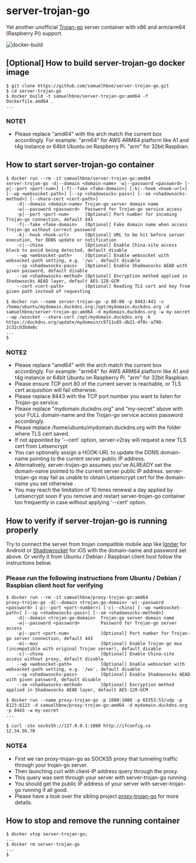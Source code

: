 # server-trojan-go

Yet another unofficial [Trojan-go](https://github.com/p4gefau1t/trojan-go) server container with x86 and arm/arm64 (Raspberry Pi) support.

![docker-build](https://github.com/samuelhbne/server-trojan-go/workflows/docker-buildx-latest/badge.svg)

## [Optional] How to build server-trojan-go docker image

```shell
$ git clone https://github.com/samuelhbne/server-trojan-go.git
$ cd server-trojan-go
$ docker build -t samuelhbne/server-trojan-go:amd64 -f Dockerfile.amd64 .
...
```

### NOTE1

- Please replace "amd64" with the arch match the current box accordingly. For example: "arm64" for AWS ARM64 platform like A1 and t4g instance or 64bit Ubuntu on Raspberry Pi. "arm" for 32bit Raspbian.

## How to start server-trojan-go container

```shell
$ docker run --rm -it samuelhbne/server-trojan-go:amd64
server-trojan-go -d|--domain <domain-name> -w|--password <password> [-p|--port <port-num>] [-f|--fake <fake-domain>] [-k|--hook <hook-url>] [--wp <websocket-path>] [--sp <shadowsocks-pass>] [--sm <shadowsocks-method>] [--share-cert <cert-path>]
    -d|--domain <domain-name> Trojan-go server domain name
    -w|--password <password>  Password for Trojan-go service access
    -p|--port <port-num>      [Optional] Port number for incoming Trojan-go connection, default 443
    -f|--fake <fake-domain>   [Optional] Fake domain name when access Trojan-go without correct password
    -k|--hook <hook-url>      [Optional] URL to be hit before server execution, for DDNS update or notification
    -c|--china                [Optional] Enable China-site access block to avoid being detected, default disable
    --wp <websocket-path>     [Optional] Enable websocket with websocket-path setting, e.g. '/ws'. default disable
    --sp <shadowsocks-pass>   [Optional] Enable Shadowsocks AEAD with given password, default disable
    --sm <shadowsocks-method> [Optional] Encryption method applied in Shadowsocks AEAD layer, default AES-128-GCM
    --cert <cert-path>        [Optional] Reading TLS cert and key from given path instead of requesting

$ docker run --name server-trojan-go -p 80:80 -p 8443:443 -v /home/ubuntu/mydomain.duckdns.org:/opt/mydomain.duckdns.org -d samuelhbne/server-trojan-go:amd64 -d mydomain.duckdns.org -w my-secret --wp /wsocket --share-cert /opt/mydomain.duckdns.org -k https://duckdns.org/update/mydomain/c9711c65-db21-4f8c-a790-2c32c93bde8c
...
$
```

### NOTE2

- Please replace "amd64" with the arch match the current box accordingly. For example: "arm64" for AWS ARM64 platform like A1 and t4g instance or 64bit Ubuntu on Raspberry Pi. "arm" for 32bit Raspbian.
- Please ensure TCP port 80 of the current server is reachable, or TLS cert acquisition will fail otherwise.
- Please replace 8443 with the TCP port number you want to listen for Trojan-go service.
- Please replace "mydomain.duckdns.org" and "my-secret" above with your FULL domain-name and the Trojan-go service access password accordingly.
- Please replace /home/ubuntu/mydomain.duckdns.org with the folder where TLS cert saved.
- If not appointed by '--cert' option, server-v2ray will request a new TLS cert from Letsencrypt
- You can optionally assign a HOOK-URL to update the DDNS domain-name pointing to the current server public IP address.
- Alternatively, server-trojan-go assumes you've ALREADY set the domain-name pointed to the current server public IP address. server-trojan-go may fail as unable to obtain Letsencrypt cert for the domain-name you set otherwise .
- You may reach the limitation of 10 times renewal a day applied by Letsencrypt soon if you remove and restart server-trojan-go container too frequently in case without applying '--cert' option.

## How to verify if server-trojan-go is running properly

Try to connect the server from trojan compatible mobile app like [Igniter](https://github.com/trojan-gfw/igniter) for Android or [Shadowrocket](https://apps.apple.com/us/app/shadowrocket/id932747118) for iOS with the domain-name and password set above. Or verify it from Ubuntu / Debian / Raspbian client host follow the instructions below.

### Please run the following instructions from Ubuntu / Debian / Raspbian client host for verifying

```shell
$ docker run --rm -it samuelhbne/proxy-trojan-go:amd64
proxy-trojan-go -d|--domain <trojan-go-domain> -w|--password <password> [-p|--port <port-number>] [-c|--china] [--wp <websocket-path>] [--sp <shadowsocks-pass>] [--sm <shadowsocks-method>]
    -d|--domain <trojan-go-domain>  Trojan-go server domain name
    -w|--password <password>        Password for Trojan-go server access
    -p|--port <port-num>            [Optional] Port number for Trojan-go server connection, default 443
    -m|--mux                        [Optional] Enable Trojan-go mux (incompatible with original Trojan server), default disable
    -c|--china                      [Optional] Enable China-site access without proxy, default disable
    --wp <websocket-path>           [Optional] Enable websocket with websocket-path setting, e.g. '/ws'. default disable
    --sp <shadowsocks-pass>         [Optional] Enable Shadowsocks AEAD with given password, default disable
    --sm <shadowsocks-method>       [Optional] Encryption method applied in Shadowsocks AEAD layer, default AES-128-GCM

$ docker run --name proxy-trojan-go -p 1080:1080 -p 65353:53/udp -p 8123:8123 -d samuelhbne/proxy-trojan-go:amd64 -d mydomain.duckdns.org -p 8443 -w my-secret
...

$ curl -sSx socks5h://127.0.0.1:1080 http://ifconfig.co
12.34.56.78
```

### NOTE4

- First we ran proxy-trojan-go as SOCKS5 proxy that tunneling traffic through your trojan-go server.
- Then launching curl with client-IP address query through the proxy.
- This query was sent through your server with server-trojan-go running.
- You should get the public IP address of your server with server-trojan-go running if all good.
- Please have a look over the sibling project [proxy-trojan-go](https://github.com/samuelhbne/proxy-trojan-go) for more details.

## How to stop and remove the running container

```shell
$ docker stop server-trojan-go;
...
$ docker rm server-trojan-go
...
$
```
